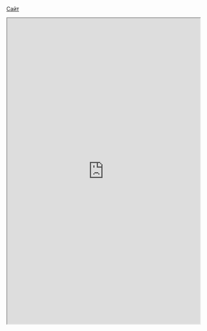 [Сайт](https://material.io/)

<iframe 
		height = 800
		width = 100%
		padding = 0 0
		marging = 0 0
		src = "https://material.io/](https://material.io/"></iframe>